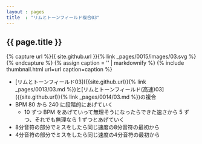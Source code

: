 ```yaml
---
layout : pages
title  : "リムとトーンフィールド複合03"
---
```


## {{ page.title }}

{% capture url %}{{ site.github.url }}{% link _pages/0015/images/03.svg %}{% endcapture %}
{% assign caption = '' | markdownify %}
{% include thumbnail.html url=url caption=caption %}

* [リムとトーンフィールド03]({{site.github.url}}{% link _pages/0013/03.md %})と[リムとトーンフィールド(高速)03]({{site.github.url}}{% link _pages/0014/03.md %})の複合
* BPM 80 から 240 に段階的にあげていく
  * 10 ずつ BPM をあげていって無理そうになったらできた速さから 5 ずつ、それでも無理なら 1 ずつとあげていく
* 8分音符の部分でミスをしたら同じ速度の8分音符の最初から
* 4分音符の部分でミスをしたら同じ速度の4分音符の最初から